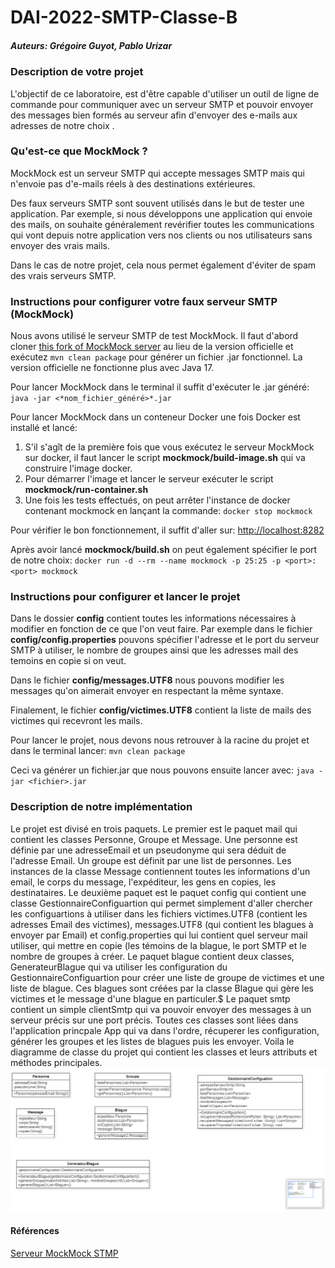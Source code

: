 # DAI-2022-SMTP-Classe-B
##### Auteurs: Grégoire Guyot, Pablo Urizar

### Description de votre projet
L'objectif de ce laboratoire, est d'être capable d'utiliser un outil de ligne de commande pour communiquer avec un serveur SMTP et pouvoir envoyer des messages bien formés au serveur afin d'envoyer des e-mails aux adresses de notre choix .

### Qu'est-ce que MockMock ?
MockMock est un serveur SMTP qui accepte messages SMTP mais qui n'envoie pas d'e-mails réels à des destinations extérieures. 

Des faux serveurs SMTP sont souvent utilisés dans le but de tester une application. Par exemple, si nous développons une application qui envoie des mails, on souhaite généralement revérifier toutes les communications qui vont depuis notre application vers nos clients ou nos utilisateurs sans envoyer des vrais mails.

Dans le cas de notre projet, cela nous permet également d'éviter de spam des vrais serveurs SMTP.

### Instructions pour configurer votre faux serveur SMTP (MockMock)
Nous avons utilisé le serveur SMTP de test MockMock. Il faut d'abord cloner [this fork of MockMock server](https://github.com/DominiqueComte/MockMock) au lieu de la version officielle et exécutez `mvn clean package` pour générer un fichier .jar fonctionnel. La version officielle ne fonctionne plus avec Java 17.

Pour lancer MockMock dans le terminal il suffit d'exécuter le .jar généré:
`    java -jar <*nom_fichier_généré>*.jar`

Pour lancer MockMock dans un conteneur Docker une fois Docker est installé et lancé:
1. S'il s'agît de la première fois que vous exécutez le serveur MockMock sur docker, il faut lancer le script **mockmock/build-image.sh** qui va construire l'image docker.
2. Pour démarrer l'image et lancer le serveur exécuter le script **mockmock/run-container.sh**
3. Une fois les tests effectués, on peut arrêter l'instance de docker contenant mockmock en lançant la commande:
`docker stop mockmock`

Pour vérifier le bon fonctionnement, il suffit d'aller sur:
[http://localhost:8282](http://localhost:8282 "http://localhost:8282")

Après avoir lancé **mockmock/build.sh** on peut également spécifier le port de notre choix:
`docker run -d --rm --name mockmock -p 25:25 -p <port>:<port> mockmock`

### Instructions pour configurer et lancer le projet
Dans le dossier **config** contient toutes les informations nécessaires à modifier en fonction de ce que l'on veut faire. Par exemple dans le fichier **config/config.properties** pouvons spécifier l'adresse et le port du serveur SMTP à utiliser, le nombre de groupes ainsi que les adresses mail des temoins en copie si on veut.

Dans le fichier **config/messages.UTF8** nous pouvons modifier les messages qu'on aimerait envoyer en respectant la même syntaxe.

Finalement, le fichier **config/victimes.UTF8** contient la liste de mails des victimes qui recevront les mails.

Pour lancer le projet, nous devons nous retrouver à la racine du projet et dans le terminal lancer:
`mvn clean package`

Ceci va générer un fichier.jar que nous pouvons ensuite lancer avec:
`java -jar <fichier>.jar`

### Description de notre implémentation
Le projet est divisé en trois paquets. Le premier est le paquet mail qui contient les classes Personne, Groupe et Message. Une personne est définie par une adresseEmail et un pseudonyme qui sera déduit de l'adresse Email. Un groupe est définit par une list de personnes. Les instances de la classe Message contiennent toutes les informations d'un email, le corps du message, l'expéditeur, les gens en copies, les destinataires.
Le deuxième paquet est le paquet config qui contient une classe GestionnaireConfiguartion qui permet simplement d'aller chercher les configuartions à utiliser dans les fichiers victimes.UTF8 (contient les adresses Email des victimes), messages.UTF8 (qui contient les blagues à envoyer par Email) et config.properties qui lui contient quel serveur mail utiliser, qui mettre en copie (les témoins de la blague, le port SMTP et le nombre de groupes à créer.
Le paquet blague contient deux classes, GenerateurBlague qui va utiliser les configuration du GestionnaireConfiguartion pour créer une liste de groupe de victimes et une liste de blague. Ces blagues sont créées par la classe Blague qui gère les victimes et le message d'une blague en particuler.$
Le paquet smtp contient un simple clientSmtp qui va pouvoir envoyer des messages à un serveur précis sur une port précis.
Toutes ces classes sont liées dans l'application princpale App qui va dans l'ordre, récuperer les configuration, générer les groupes et les listes de blagues puis les envoyer.
Voila le diagramme de classe du projet qui contient les classes et leurs attributs et méthodes principales.
![UML](imageRapport/UML.PNG)

#### Références
[Serveur MockMock STMP](https://github.com/DominiqueComte/MockMock "Serveur MockMock STMP")
